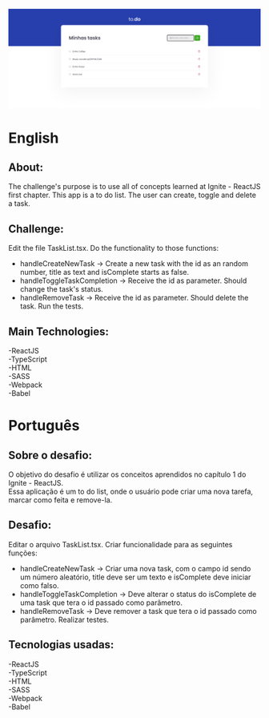 ![screenshot](https://github.com/JulianoVendramini/desafio01-trilha-reactjs/blob/main/images-markdown/desafio01-react.PNG)

# English

## About:
The challenge's purpose is to use all of concepts learned at Ignite - ReactJS first chapter.
This app is a to do list. The user can create, toggle and delete a task.

## Challenge:
Edit the file TaskList.tsx.
Do the functionality to those functions:
- handleCreateNewTask -> Create a new task with the id as an random number, title as text and isComplete starts as false.
- handleToggleTaskCompletion -> Receive the id as parameter. Should change the task's status.
- handleRemoveTask -> Receive the id as parameter. Should delete the task.
Run the tests.

## Main Technologies:
-ReactJS   
-TypeScript  
-HTML  
-SASS  
-Webpack  
-Babel  

# Português

## Sobre o desafio:
O objetivo do desafio é utilizar os conceitos aprendidos no capítulo 1 do Ignite - ReactJS.  
Essa aplicação é um to do list, onde o usuário pode criar uma nova tarefa, marcar como feita e remove-la.

## Desafio:
Editar o arquivo TaskList.tsx.
Criar funcionalidade para as seguintes funções: 
- handleCreateNewTask -> Criar uma nova task, com o campo id sendo um número aleatório, title deve ser um texto e isComplete deve iniciar como falso.
- handleToggleTaskCompletion -> Deve alterar o status do isComplete de uma task que tera o id passado como parâmetro.
- handleRemoveTask -> Deve remover a task que tera o id passado como parâmetro.
Realizar testes.

## Tecnologias usadas:
-ReactJS  
-TypeScript  
-HTML  
-SASS  
-Webpack  
-Babel  
